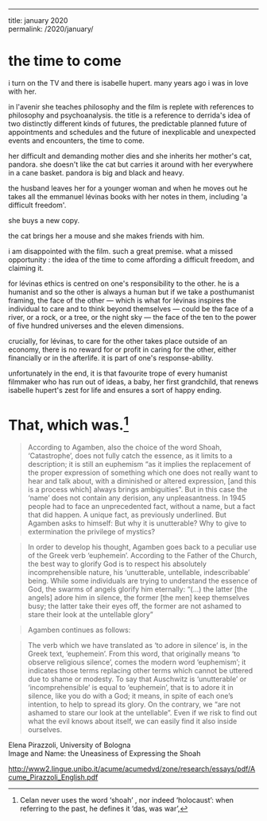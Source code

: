 ---
title: january 2020  
permalink: /2020/january/

# the time to come

i turn on the TV and there is isabelle hupert. many years ago i was in love with her.

in l'avenir she teaches philosophy and the film is replete with references to philosophy and psychoanalysis. the title is a reference to derrida's idea of two distinctly different kinds of futures, the predictable planned future of appointments and schedules and the future of inexplicable and unexpected events and encounters, the time to come.

her difficult and demanding mother dies and she inherits her mother's cat, pandora. she doesn't like the cat but carries it around with her everywhere in a cane basket. pandora is big and black and heavy.

the husband leaves her for a younger woman and when he moves out he takes all the emmanuel lévinas books with her notes in them, including 'a difficult freedom'.

she buys a new copy.

the cat brings her a mouse and she makes friends with him.

i am disappointed with the film. such a great premise. what a missed opportunity : the idea of the time to come affording a difficult freedom, and claiming it.

for lévinas ethics is centred on one's responsibility to the other. he is a humanist and so the other is always a human but if we take a posthumanist framing, the face of the other — which is what for lévinas inspires the individual to care and to think beyond themselves — could be the face of a river, or a rock, or a tree, or the night sky — the face of the ten to the power of five hundred universes and the eleven dimensions.

crucially, for lévinas, to care for the other takes place outside of an economy, there is no reward for or profit in caring for the other, either financially or in the afterlife. it is part of one's response-ability.

unfortunately in the end, it is that favourite trope of every humanist filmmaker who has run out of ideas, a baby, her first grandchild, that renews isabelle hupert's zest for life and ensures a sort of happy ending.

# That, which was.[^1]

> According to Agamben, also the choice of the word Shoah, ‘Catastrophe’, does not fully catch the essence, as it limits to a description; it is still an euphemism “as it implies the replacement of the proper expression of something which one does not really want to hear and talk about, with a diminished or altered expression, [and this is a process which] always brings ambiguities”. But in this case the ‘name’ does not contain any derision, any unpleasantness.
In 1945 people had to face an unprecedented fact, without a name, but a fact that did happen. A unique fact, as previously underlined. But Agamben asks to himself: But why it is unutterable? Why to give to extermination the privilege of mystics?

> In order to develop his thought, Agamben goes back to a peculiar use of the Greek verb ‘euphemein’. According to the Father of the Church, the best way to glorify God is to respect his absolutely incomprehensible nature, his ‘unutterable, untellable, indescribable’ being. While some individuals are trying to understand the essence of God, the swarms of angels glorify him eternally: “(...) the latter [the angels] adore him in silence, the former [the men] keep themselves busy; the latter take their eyes off, the former are not ashamed to stare their look at the untellable glory”

>Agamben continues as follows:

> The verb which we have translated as ‘to adore in silence’ is, in the Greek text, ‘euphemein’. From this word, that originally means ‘to observe religious silence’, comes the modern word ‘euphemism’; it indicates those terms replacing other terms which cannot be uttered due to shame or modesty. To say that Auschwitz is ‘unutterable’ or ‘incomprehensible’ is equal to ‘euphemein’, that is to adore it in silence, like you do with a God; it means, in spite of each one’s intention, to help to spread its glory. On the contrary, we “are not ashamed to stare our look at the untellable”. Even if we risk to find out what the evil knows about itself, we can easily find it also inside ourselves.

Elena Pirazzoli, University of Bologna  
Image and Name: the Uneasiness of Expressing the Shoah

http://www2.lingue.unibo.it/acume/acumedvd/zone/research/essays/pdf/Acume_Pirazzoli_English.pdf

[^1]: Celan never uses the word ‘shoah’ , nor indeed ‘holocaust’: when referring to the past, he defines it ‘das, was war’, 